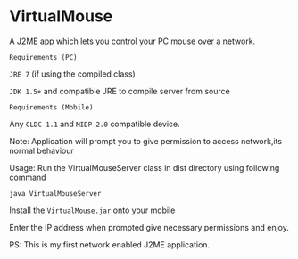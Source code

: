 VirtualMouse
============

A J2ME app which lets you control your PC mouse over a network.

`Requirements (PC)`


`JRE 7` (if using the compiled class)


`JDK 1.5+` and compatible JRE to compile server from source


`Requirements (Mobile)`


Any `CLDC 1.1` and `MIDP 2.0` compatible device.


Note: Application will prompt you to give permission to access network,its normal behaviour

Usage:
Run the VirtualMouseServer class in dist directory using following command


`java VirtualMouseServer`

Install the `VirtualMouse.jar` onto your mobile


Enter the IP address when prompted give necessary permissions and enjoy.


PS: This is my first network enabled J2ME application.